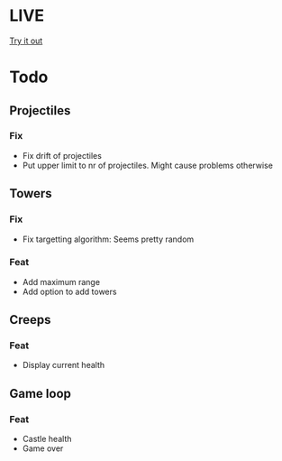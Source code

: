 # LIVE
[Try it out](https://lucb31.github.io/game-engine-go/)

# Todo

## Projectiles
### Fix
- Fix drift of projectiles
- Put upper limit to nr of projectiles. Might cause problems otherwise

## Towers
### Fix
- Fix targetting algorithm: Seems pretty random 

### Feat
- Add maximum range
- Add option to add towers

## Creeps
### Feat
- Display current health

## Game loop
### Feat
- Castle health
- Game over

